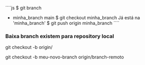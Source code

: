 ´´´´js
$ git branch
* minha_branch
  main
$ git checkout minha_branch
Já está na 'minha_branch'
$ git push origin minha_branch
´´´´

### Baixa branch existem para repository local 

git checkout -b <nome-do-seu-branch-local> origin/<nome-do-branch-remoto>

git checkout -b meu-novo-branch origin/branch-remoto
